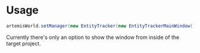 Usage
=====

```java
artemisWorld.setManager(new EntityTracker(new EntityTrackerMainWindow()));
```

Currently there's only an option to show the window from inside of the target project.
